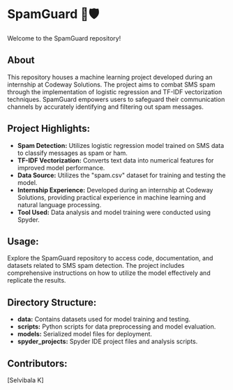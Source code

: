 # SpamGuard 📱🛡️

Welcome to the SpamGuard repository!

## About
This repository houses a machine learning project developed during an internship at Codeway Solutions. The project aims to combat SMS spam through the implementation of logistic regression and TF-IDF vectorization techniques. SpamGuard empowers users to safeguard their communication channels by accurately identifying and filtering out spam messages.

## Project Highlights:
- **Spam Detection:** Utilizes logistic regression model trained on SMS data to classify messages as spam or ham.
- **TF-IDF Vectorization:** Converts text data into numerical features for improved model performance.
- **Data Source:** Utilizes the "spam.csv" dataset for training and testing the model.
- **Internship Experience:** Developed during an internship at Codeway Solutions, providing practical experience in machine learning and natural language processing.
- **Tool Used:** Data analysis and model training were conducted using Spyder.

## Usage:
Explore the SpamGuard repository to access code, documentation, and datasets related to SMS spam detection. The project includes comprehensive instructions on how to utilize the model effectively and replicate the results.

## Directory Structure:
- **data:** Contains datasets used for model training and testing.
- **scripts:** Python scripts for data preprocessing and model evaluation.
- **models:** Serialized model files for deployment.
- **spyder_projects:** Spyder IDE project files and analysis scripts.

## Contributors:
[Selvibala K]

